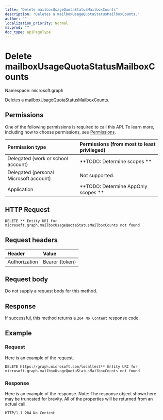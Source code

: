 ```yaml
---
title: "Delete mailboxUsageQuotaStatusMailboxCounts"
description: "Deletes a mailboxUsageQuotaStatusMailboxCounts."
author: ""
localization_priority: Normal
ms.prod: ""
doc_type: apiPageType
---
```


# Delete mailboxUsageQuotaStatusMailboxCounts

Namespace: microsoft.graph

Deletes a [mailboxUsageQuotaStatusMailboxCounts](../resources/mailboxusagequotastatusmailboxcounts.md).

## Permissions
One of the following permissions is required to call this API. To learn more, including how to choose permissions, see [Permissions](/concepts/permissions-reference.md).

|Permission type|Permissions (from most to least privileged)|
|:---|:---|
|Delegated (work or school account)|**TODO: Determine scopes **|
|Delegated (personal Microsoft account)|Not supported.|
|Application|**TODO: Determine AppOnly scopes **|

## HTTP Request
<!-- {
  "blockType": "ignored"
}
-->
``` http
DELETE ** Entity URI for microsoft.graph.mailboxUsageQuotaStatusMailboxCounts not found
```

## Request headers
|Header|Value|
|:---|:---|
|Authorization|Bearer {token}|

## Request body
Do not supply a request body for this method.

## Response
If successful, this method returns a `204 No Content` response code.

## Example

### Request
Here is an example of the request.
<!-- {
  "blockType": "request",
  "name": "delete_mailboxusagequotastatusmailboxcounts"
}
-->
``` http
DELETE https://graph.microsoft.com/localtest** Entity URI for microsoft.graph.mailboxUsageQuotaStatusMailboxCounts not found
```

### Response
Here is an example of the response. Note: The response object shown here may be truncated for brevity. All of the properties will be returned from an actual call.
<!-- {
  "blockType": "response",
  "truncated": true
}
-->
``` http
HTTP/1.1 204 No Content
```

